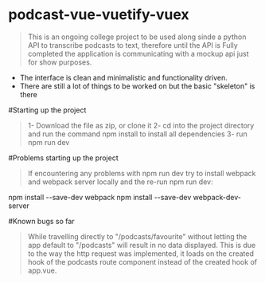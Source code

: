# podcast-vue-vuetify-vuex

>This is an ongoing college project to be used along sinde a python API to transcribe podcasts to text, therefore until the API is Fully completed the application is communicating with a mockup api just for show purposes.
- The interface is clean and minimalistic and functionality driven.
- There are still a lot of things to be worked on but the basic "skeleton" is there

#Starting up the project
> 1- Download the file as zip, or clone it
> 2- cd into the project directory and run the command npm install  to install all dependencies
> 3- run npm run dev

#Problems starting up the project 

> If encountering any problems with npm run dev try to install webpack and webpack server locally and the re-run npm run dev:

npm install --save-dev webpack
npm install --save-dev webpack-dev-server

#Known bugs so far
> While travelling directly to "/podcasts/favourite" without letting the app default to "/podcasts" will result in no data displayed.
This is due to the way the http request was implemented, it loads on the created hook of the podcasts route component instead of the created hook of app.vue.



